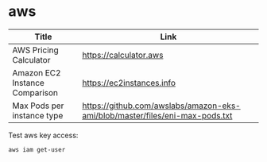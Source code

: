 # aws

Title | Link
---|---
AWS Pricing Calculator | https://calculator.aws
Amazon EC2 Instance Comparison | https://ec2instances.info
Max Pods per instance type | https://github.com/awslabs/amazon-eks-ami/blob/master/files/eni-max-pods.txt

Test aws key access:
```bash
aws iam get-user
```
